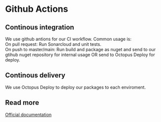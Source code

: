 # Github Actions

## Continous integration

We use github antions for our CI workflow.
Common usage is:<br/>
On pull request: Run Sonarcloud and unit tests.<br/>
On push to master/main: Run build and package as nuget and send to our gtihub nuget repository for internal usage OR send to Octopus Deploy for deploy.<br/>

## Continous delivery

We use Octopus Deploy to deploy our packages to each enviroment.

## Read more
[Official documentation](https://docs.github.com/en/actions)